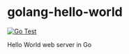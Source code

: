 # golang-hello-world
[![Go Test](https://github.com/Peej11/golang-hello-world/actions/workflows/go-test.yml/badge.svg)](https://github.com/Peej11/golang-hello-world/actions/workflows/go-test.yml)

Hello World web server in Go

